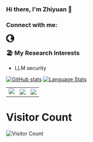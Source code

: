 ### Hi there, I'm Zhiyuan  👋



### Connect with me:

[<img align="left" alt="HZ" width="22px" src="https://raw.githubusercontent.com/iconic/open-iconic/master/svg/globe.svg" />][website]



<br />



### :beach_umbrella: My Research Interests
- LLM security




[![GitHub stats](https://github-readme-stats.vercel.app/api?username=comfzy&count_private=true&theme=vue&show_icons=true)]()
[![Language Stats](https://github-readme-stats.vercel.app/api/top-langs/?username=comfzy&langs_count=8&theme=vue&layout=compact)]()

<table>
    <tr>
        <td >
            <center><img src="http://github-profile-summary-cards.vercel.app/api/cards/repos-per-language?username=comfzy&theme=vue" ></center>
        </td>
        <td >
            <center><img src="http://github-profile-summary-cards.vercel.app/api/cards/productive-time?username=comfzy&theme=github&utcOffset=8" align="right" /></center>
        </td>
        <td >
            <center><img src="http://github-profile-summary-cards.vercel.app/api/cards/most-commit-language?username=comfzy&theme=vue" align="right" /></center>
        </td>
    </tr>
</table>

[website]: https://comfzy.github.io/


# Visitor Count
![Visitor Count](https://profile-counter.glitch.me/comfzy/count.svg)
<!---
comfuzxc/comfuzxc is a ✨ special ✨ repository because its `README.md` (this file) appears on your GitHub profile.
You can click the Preview link to take a look at your changes.
--->

